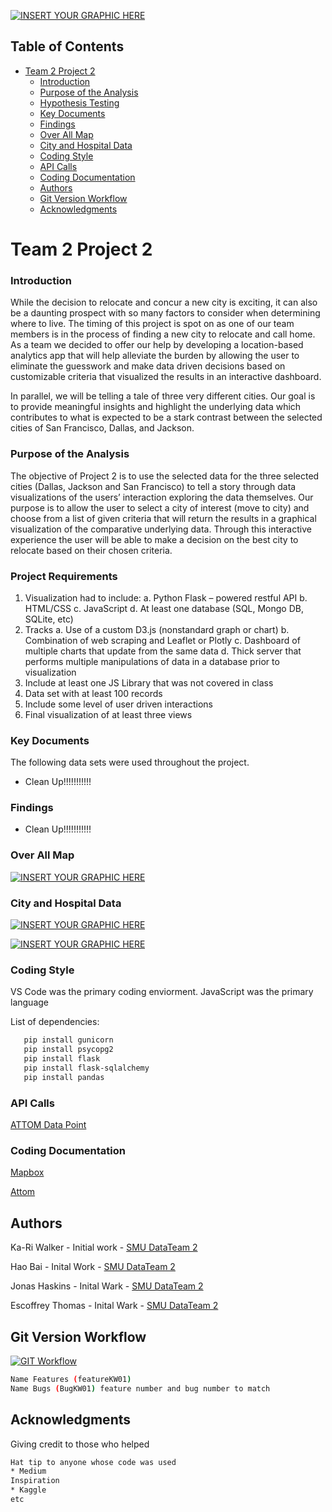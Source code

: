 [![INSERT YOUR GRAPHIC HERE](https://github.com/ButtonWalker/Team2_Project2/blob/master/resources/Images/geoSpatialVis.png)](Images/geoSpatialVis.png?raw=true)

<!-- TABLE OF CONTENTS -->
## Table of Contents

- [Team 2 Project 2](#Team-2-Project-2)
    - [Introduction](#Introduction)
    - [Purpose of the Analysis](#Purpose-of-the-Analysis)
    - [Hypothesis Testing](#Hypothesis-Testing)
    - [Key Documents](#Key-Documents)
    - [Findings](#Findings)
    - [Over All Map](#Over-All-Map)
    - [City and Hospital Data](#City-and-Hospital-Data)
    - [Coding Style](#Coding-Style)
    - [API Calls](#API-Calls)
    - [Coding Documentation](#Coding-Documentation)
  - [Authors](#Authors)
  - [Git Version Workflow](#Git-Version-Workflow)
  - [Acknowledgments](#Acknowledgments)

# Team 2 Project 2

### Introduction
While the decision to relocate and concur a new city is exciting, it can also be a daunting prospect with so many factors to consider when determining where to live.  The timing of this project is spot on as one of our team members is in the process of finding a new city to relocate and call home. As a team we decided to offer our help by developing a location-based analytics app that will help alleviate the burden by allowing the user to eliminate the guesswork and make data driven decisions based on customizable criteria that visualized the results in an interactive dashboard.

In parallel, we will be telling a tale of three very different cities.  Our goal is to provide meaningful insights and highlight the underlying data which contributes to what is expected to be a stark contrast between the selected cities of San Francisco, Dallas, and Jackson. 

### Purpose of the Analysis
The objective of Project 2 is to use the selected data for the three selected cities (Dallas, Jackson and San Francisco) to tell a story through data visualizations of the users’ interaction exploring the data themselves. Our purpose is to allow the user to select a city of interest (move to city) and choose from a list of given criteria that will return the results in a graphical visualization of the comparative underlying data. Through this interactive experience the user will be able to make a decision on the best city to relocate based on their chosen criteria. 
 
### Project Requirements
1.	Visualization had to include:
a.	Python Flask – powered restful API
b.	HTML/CSS
c.	JavaScript
d.	At least one database (SQL, Mongo DB, SQLite, etc)
2.	Tracks
a.	Use of a custom D3.js (nonstandard graph or chart)
b.	Combination of web scraping and Leaflet or Plotly
c.	Dashboard of multiple charts that update from the same data
d.	Thick server that performs multiple manipulations of data in a database prior to visualization
3.	Include at least one JS Library that was not covered in class
4.	Data set with at least 100 records
5.	Include some level of user driven interactions
6.	Final visualization of at least three views


### Key Documents

The following data sets were used throughout the project.

* Clean Up!!!!!!!!!!!

### Findings
* Clean Up!!!!!!!!!!!

### Over All Map

[![INSERT YOUR GRAPHIC HERE](https://github.com/ButtonWalker/Team2_Project_2/blob/master/Images/siteImage1.png)](Images/siteImage1.png?raw=true)

### City and Hospital Data

[![INSERT YOUR GRAPHIC HERE](https://github.com/ButtonWalker/Team2_Project_2/blob/master/Images/siteImage2.png)](Images/siteImage2.png?raw=true)

[![INSERT YOUR GRAPHIC HERE](https://github.com/ButtonWalker/Team2_Project_2/blob/master/Images/siteImage3.png)](Images/siteImage3.png?raw=true)


### Coding Style

VS Code was the primary coding enviorment.
JavaScript was the primary language

List of dependencies:
```sh
   pip install gunicorn
   pip install psycopg2
   pip install flask
   pip install flask-sqlalchemy
   pip install pandas
```
### API Calls

[ATTOM Data Point](https://api.gateway.attomdata.com/propertyapi/v1.0.0/property/detail?id=1234)

### Coding Documentation
[Mapbox](https://www.mapbox.com/)

[Attom](https://api.developer.attomdata.com/home)

## Authors

Ka-Ri Walker - Initial work - [SMU DataTeam 2](https://github.com/ButtonWalker)

Hao Bai - Inital Work - [SMU DataTeam 2](https://github.com/haobaids)

Jonas Haskins - Inital Wark - [SMU DataTeam 2](https://github.com/jhhaskins)

Escoffrey Thomas - Inital Wark - [SMU DataTeam 2](https://github.com/Escoffrey)

## Git Version Workflow

[![GIT Workflow](https://github.com/ButtonWalker/Team3_Project1/blob/master/GitWorkFlow.png)]()
```sh
Name Features (featureKW01)
Name Bugs (BugKW01) feature number and bug number to match
```
## Acknowledgments
Giving credit to those who helped
```sh
Hat tip to anyone whose code was used
* Medium
Inspiration
* Kaggle
etc
```
